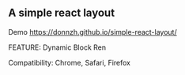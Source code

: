 
## A simple react layout


Demo https://donnzh.github.io/simple-react-layout/

FEATURE:
Dynamic Block Ren

Compatibility: Chrome, Safari, Firefox